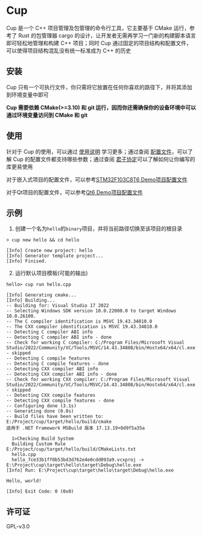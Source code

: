 # Cup
Cup 是一个 C++ 项目管理及包管理的命令行工具，它主要基于 CMake 运行，参考了 Rust 的包管理器 cargo 的设计，让开发者无需再学习一门新的构建脚本语言即可轻松地管理和构建 C++ 项目；同时 Cup 通过固定的项目结构和配置文件，可以使得项目结构混乱没有统一标准成为 C++ 的历史

## 安装
Cup 只有一个可执行文件，你只需将它放置在任何你喜欢的路径下，并将其添加到环境变量中即可

**Cup 需要依赖 CMake(>=3.10) 和 git 运行，因而你还需确保你的设备环境中可以通过环境变量访问到 CMake 和 git**

## 使用
针对于 Cup 的使用，可以通过 [使用说明](https://github.com/Anglebase/Cup/blob/v1.2.2/docs/use.md) 学习更多；通过查阅 [配置文件](https://github.com/Anglebase/Cup/blob/v1.2.2/docs/cup.toml)，可以了解 Cup 的配置文件都支持哪些参数；通过查阅 [君子协定](https://github.com/Anglebase/Cup/blob/v1.2.2/docs/agree.md)可以了解如何让你编写的库更易使用

对于嵌入式项目的配置文件，可以参考[STM32F103C8T6 Demo项目配置文件](https://github.com/Anglebase/Cup/blob/v1.2.2/docs/stm32f103.toml)

对于Qt项目的配置文件，可以参考[Qt6 Demo项目配置文件](https://github.com/Anglebase/Cup/blob/v1.2.2/docs/qt.toml)

## 示例

1. 创建一个名为`hello`的`binary`项目，并将当前路径切换至该项目的根目录
```
> cup new hello && cd hello

[Info] Create new project: hello
[Info] Generator template project...
[Info] Finised.
```
2. 运行默认项目模板(可能的输出)
```
hello> cup run hello.cpp

[Info] Generating cmake...
[Info] Building...
-- Building for: Visual Studio 17 2022
-- Selecting Windows SDK version 10.0.22000.0 to target Windows 10.0.26100.
-- The C compiler identification is MSVC 19.43.34810.0
-- The CXX compiler identification is MSVC 19.43.34810.0
-- Detecting C compiler ABI info
-- Detecting C compiler ABI info - done
-- Check for working C compiler: C:/Program Files/Microsoft Visual Studio/2022/Community/VC/Tools/MSVC/14.43.34808/bin/Hostx64/x64/cl.exe - skipped
-- Detecting C compile features
-- Detecting C compile features - done
-- Detecting CXX compiler ABI info
-- Detecting CXX compiler ABI info - done
-- Check for working CXX compiler: C:/Program Files/Microsoft Visual Studio/2022/Community/VC/Tools/MSVC/14.43.34808/bin/Hostx64/x64/cl.exe - skipped
-- Detecting CXX compile features
-- Detecting CXX compile features - done
-- Configuring done (3.1s)
-- Generating done (0.0s)
-- Build files have been written to: E:/Project/cup/target/hello/build/cmake
适用于 .NET Framework MSBuild 版本 17.13.19+0d9f5a35a

  1>Checking Build System
  Building Custom Rule E:/Project/cup/target/hello/build/CMakeLists.txt
  hello.cpp
  hello_7ce33b1ff0b53bd3d762e4e0cdd093a9.vcxproj -> E:\Project\cup\target\hello\target\Debug\hello.exe
[Info] Run: E:\Project\cup\target\hello\target\Debug\hello.exe

Hello, world!

[Info] Exit Code: 0 (0x0)
```

## 许可证

GPL-v3.0